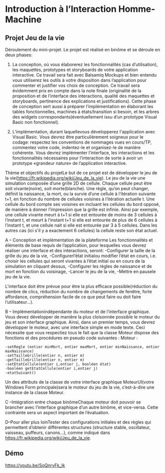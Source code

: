 # Introduction à l’Interaction Homme-Machine
## Projet Jeu de la vie 
Déroulement du mini-projet. Le projet est réalisé en binôme et se déroule en deux phases:
1. La conception, où vous élaborerez les fonctionnalités (cas d’utilisation), les maquettes, prototypes  et  storyboards  de  votre  application  interactive.  Ce  travail  sera  fait  avec Balsamiq  Mockups  et  bien  entendu  vous  utiliserez  les  outils  à  votre  disposition  dans l’application pour commenter  et  justifier  vos choix de conception. Ce  travail sera évidemment  pris  en  compte  dans  la  note  finale  (originalité  de  la  proposition  et  de l’interface des  interactions,  qualité  des  maquettes  et  storyboards,  pertinence  des explications   et   justifications). Cette   phase   de   conception   sert   aussi   à   préparer l’implémentation en élaborant les tables fonctionnelles, machines à états/transition si besoin,  et les arbres  des  widgets  correspondants(éventuellement issu d’un prototype Visual Basic non fonctionnel).

2. L’implémentation, durant laquellevous développerez l'application avec Visual Basic. Vous devrez être particulièrement soigneux pour le codage: respectez les conventions de nommages vues en cours/TP, commentez votre code, indentez-le et organisez-le de manière  cohérente.  Vous  devrez   implémenter  l’interface,  les  interactions  et  les fonctionnalités nécessaires pour l’interaction de sorte à avoir un prototype «grandeur nature» de l’application interactive.

Thème et objectifs du projetLe but de ce projet est de développer le jeu de la vie(https://fr.wikipedia.org/wiki/Jeu_de_la_vie).       Le jeu de la vie une simulation composée d’une grille 2D de cellule. Chaque cellule peut être soit vivante(noire), soit morte(blanche). Une règle, qu’on peut changer, définit la naissance, la mort, ou la survie d’une cellule à l’itération suivante t+1, en fonction du nombre de cellules voisines à l’itération actuelle t.
Une cellule du bord compte ses voisines en incluant les cellules du bord opposé, de manière à donner l’impression que la grille est infinie. Ainsi par exemple, une cellule vivante meurt à t+1 si elle est entourée de moins de 3 cellules à l’instant t, et meurt à l’instant t+1 si elle est entourée de plus de 6 cellules à l’instant t, et une cellule nait si elle est entourée par 3 à 5 cellules. Dans les autres cas (ici s'il y a exactement 6 cellules) la cellule reste son état actuel.

A – Conception et implémentation de la plateforme Les fonctionnalités et éléments de base requis de l’application, pour lesquelles  vous  devrez réaliser une interface et des interactions, seront:
    -Configurer la taille de la grille du jeu de la vie, 
    -Configurerl’état initialou modifier l’état en cours, i.e. choisir les cellules qui seront vivantes à l’état initial ou en cours 
     de la simulation en cliquant dessus,
    -Configurer les règles de naissance et de mort en fonction du voisinage,
    -Lancer le jeu de la vie,
    -Mettre en pausele jeu de la vie.
    
L’interface doit être prévue pour être la plus efficace possible(réduction du nombre de clics, réduction du nombre de changements de fenêtre, forte affordance, compréhension facile de ce que peut faire ou doit faire l’utilisateur...).

B – Implémentationindépendante du moteur et de l’interface graphique. Vous devez développer de manière la plus cloisonnée possible le moteur du jeu et son interface graphique. Ainsi, dans un premier temps, vous devrez développer le moteur, avec une interface simple  en  mode  texte. Ceci  nécessite  que  vous  respectiez  tous  le  fait  que  la  classe Moteur dispose des fonctions et des procédures en pseudo code suivantes : Moteur :

    -setRegle (entier minMort, entier maxMort, entier minNaissance, entier maxNaissance)
    -setTailleGrille(entier n, entier m)
    -getTailleGrille(entier n, entier m)
    -setEtatCellule(entier i,entier j, booléen état)
    -booléen getEtatCellule(entier i,entier j)
    -etatSuivant()

Un  des  attributs  de  la  classe de  votre  interface  graphique MoteurUI(votre  Windows  Form principale)sera le moteur du jeu de la vie, c’est-à-dire une instance de la classe Moteur.

C –Intégration entre chaque binômeChaque moteur doit pouvoir se brancher avec l’interface graphique d’un autre binôme, et vice-versa. 
Cette contrainte sera un aspect important de l’évaluation.

D–Pour aller plus loinTester des configurations initiales et des règles qui permettent d’obtenir différentes structures (structure  stable,  oscillateur,  vaisseau,  puffeurs,  canons...),  comme  indiqué  dans https://fr.wikipedia.org/wiki/Jeu_de_la_vie.

## Démo
https://youtu.be/SoQnryFk_lk
